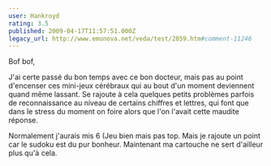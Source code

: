 ```yaml
---
user: Hankroyd
rating: 3.5
published: 2009-04-17T11:57:51.000Z
legacy_url: http://www.emunova.net/veda/test/2859.htm#comment-11246
---
```

Bof bof,

J'ai certe passé du bon temps avec ce bon docteur, mais pas au point d'encenser ces mini-jeux cérébraux qui au bout d'un moment deviennent quand même lassant.
Se rajoute à cela quelques petits problèmes parfois de reconnaissance au niveau de certains chiffres et lettres, qui font que dans le stress du moment on foire alors que l'on l'avait cette maudite réponse.

Normalement j'aurais mis 6 (Jeu bien mais pas top. Mais je rajoute un point car le sudoku est du pur bonheur.
Maintenant ma cartouche ne sert d'ailleur plus qu'à cela.